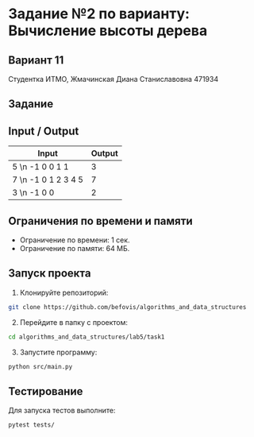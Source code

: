 # Задание №2 по варианту: Вычисление высоты дерева
## Вариант 11
Студентка ИТМО,  Жмачинская Диана Станиславовна 471934

## Задание

## Input / Output


| Input | Output |
|---------------------------|--------|
| 5 \n -1 0 0 1 1 | 3 |
| 7 \n -1 0 1 2 3 4 5 | 7 |
| 3 \n -1 0 0 | 2 |

## Ограничения по времени и памяти

- Ограничение по времени: 1 сек.
- Ограничение по памяти: 64 МБ.

## Запуск проекта

1. Клонируйте репозиторий:
```bash
git clone https://github.com/befovis/algorithms_and_data_structures
```
2. Перейдите в папку с проектом:
```bash
cd algorithms_and_data_structures/lab5/task1
```
3. Запустите программу:
```bash
python src/main.py
```

## Тестирование
Для запуска тестов выполните:
```bash
pytest tests/
```


